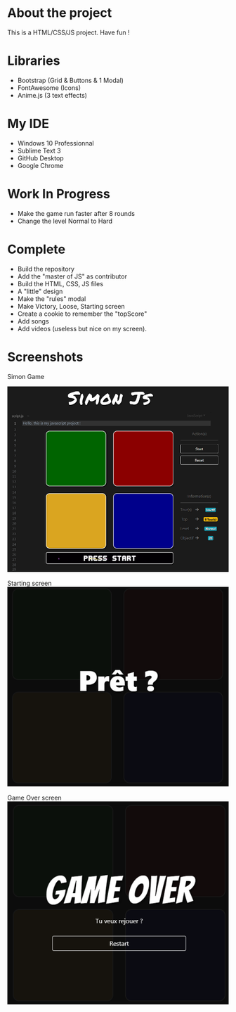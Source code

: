 # About the project

This is a HTML/CSS/JS project. Have fun !

# Libraries

- Bootstrap (Grid & Buttons & 1 Modal)
- FontAwesome (Icons)
- Anime.js (3 text effects)

# My IDE

- Windows 10 Professionnal
- Sublime Text 3
- GitHub Desktop
- Google Chrome

# Work In Progress

- Make the game run faster after 8 rounds
- Change the level Normal to Hard

# Complete

- Build the repository
- Add the "master of JS" as contributor
- Build the HTML, CSS, JS files
- A "little" design
- Make the "rules" modal
- Make Victory, Loose, Starting screen
- Create a cookie to remember the "topScore"
- Add songs
- Add videos (useless but nice on my screen).

# Screenshots

Simon Game

![alt text](https://raw.githubusercontent.com/Alevhovic/SuperSimon/master/screenshot_1.PNG)

Starting screen
![alt text](https://raw.githubusercontent.com/Alevhovic/SuperSimon/master/screenshot_2.PNG)

Game Over screen
![alt text](https://raw.githubusercontent.com/Alevhovic/SuperSimon/master/screenshot_3.PNG)